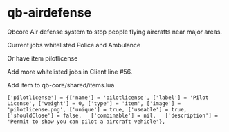 # qb-airdefense
Qbcore Air defense system to stop people flying aircrafts near major areas.

Current jobs whitelisted Police and Ambulance

Or have item pilotlicense

Add more whitelisted jobs in Client line #56.

Add item to qb-core/shared/items.lua

```
['pilotlicense'] = {['name'] = 'pilotlicense', ['label'] = 'Pilot License', ['weight'] = 0, ['type'] = 'item', ['image'] = 'pilotlicense.png', ['unique'] = true, ['useable'] = true, ['shouldClose'] = false,   ['combinable'] = nil,   ['description'] = 'Permit to show you can pilot a aircraft vehicle'},

```
